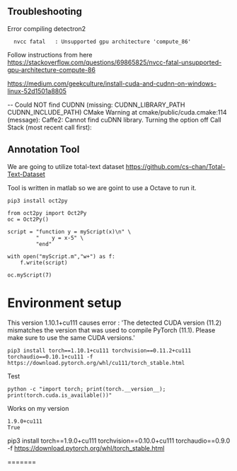 
## Troubleshooting

Error compiling detectron2
```
  nvcc fatal   : Unsupported gpu architecture 'compute_86'
```
Follow instructions from here
https://stackoverflow.com/questions/69865825/nvcc-fatal-unsupported-gpu-architecture-compute-86


https://medium.com/geekculture/install-cuda-and-cudnn-on-windows-linux-52d1501a8805

-- Could NOT find CUDNN (missing: CUDNN_LIBRARY_PATH CUDNN_INCLUDE_PATH) 
CMake Warning at cmake/public/cuda.cmake:114 (message):
  Caffe2: Cannot find cuDNN library.  Turning the option off
Call Stack (most recent call first):


## Annotation Tool
We are going to utilize total-text dataset
https://github.com/cs-chan/Total-Text-Dataset

Tool is written in matlab so we are goint to use a Octave to run it.
```
pip3 install oct2py
```

```
from oct2py import Oct2Py
oc = Oct2Py()

script = "function y = myScript(x)\n" \
         "    y = x-5" \
         "end"

with open("myScript.m","w+") as f:
    f.write(script)

oc.myScript(7)
```


# Environment setup

This version 1.10.1+cu111 causes error :
'The detected CUDA version (11.2) mismatches the version that was used to compile
    PyTorch (11.1). Please make sure to use the same CUDA versions.'
  

```
pip3 install torch==1.10.1+cu111 torchvision==0.11.2+cu111 torchaudio==0.10.1+cu111 -f https://download.pytorch.org/whl/cu111/torch_stable.html
```

Test 
```
python -c "import torch; print(torch.__version__); print(torch.cuda.is_available())"

```

Works on my version 

```
1.9.0+cu111
True
```

pip3 install torch==1.9.0+cu111 torchvision==0.10.0+cu111 torchaudio==0.9.0 -f https://download.pytorch.org/whl/torch_stable.html


=======
